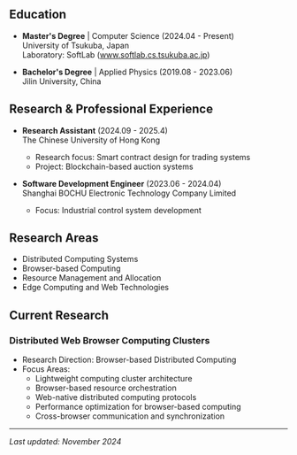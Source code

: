 ## Education

- **Master's Degree** | Computer Science (2024.04 - Present)  
  University of Tsukuba, Japan  
  Laboratory: SoftLab (www.softlab.cs.tsukuba.ac.jp)

- **Bachelor's Degree** | Applied Physics (2019.08 - 2023.06)  
  Jilin University, China

## Research & Professional Experience

- **Research Assistant** (2024.09 - 2025.4)  
  The Chinese University of Hong Kong  
  - Research focus: Smart contract design for trading systems
  - Project: Blockchain-based auction systems

- **Software Development Engineer** (2023.06 - 2024.04)  
  Shanghai BOCHU Electronic Technology Company Limited  
  - Focus: Industrial control system development

## Research Areas
- Distributed Computing Systems
- Browser-based Computing
- Resource Management and Allocation
- Edge Computing and Web Technologies

## Current Research

### Distributed Web Browser Computing Clusters
- Research Direction: Browser-based Distributed Computing
- Focus Areas:
  - Lightweight computing cluster architecture
  - Browser-based resource orchestration
  - Web-native distributed computing protocols
  - Performance optimization for browser-based computing
  - Cross-browser communication and synchronization

---
*Last updated: November 2024*
